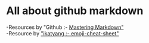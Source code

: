 # All about github markdown 
-Resources by "Github :- <a href="https://guides.github.com/features/mastering-markdown/">Mastering Markdown"</a><br>
-Resource by <a href="https://github.com/ikatyang">"ikatyang :-</a><a href="https://github.com/ikatyang/emoji-cheat-sheet/blob/master/README.md"> emoji-cheat-sheet"</a>
